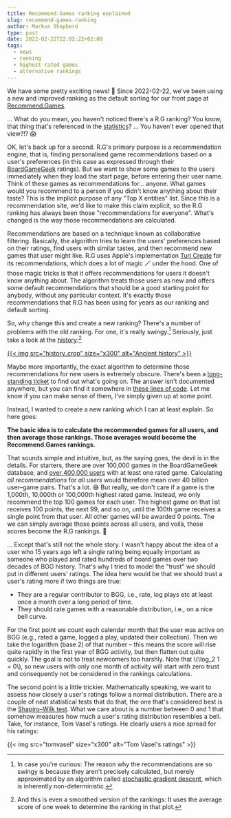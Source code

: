 ```yaml
---
title: Recommend.Games ranking explained
slug: recommend-games-ranking
author: Markus Shepherd
type: post
date: 2022-02-22T22:02:22+02:00
tags:
  - news
  - ranking
  - highest rated games
  - alternative rankings
---
```


We have some pretty exciting news! 🤩 Since 2022-02-22, we've been using a new and improved ranking as the default sorting for our front page at [Recommend.Games](https://recommend.games/).

… What do you mean, you haven't noticed there's a R.G ranking? You know, that thing that's referenced in the [statistics](https://recommend.games/#/stats)? … You haven't ever opened that view?!? 😱

OK, let's back up for a second. R.G's primary purpose is a recommendation engine, that is, finding personalised game recommendations based on a user's preferences (in this case as expressed through their [BoardGameGeek](https://boardgamegeek.com/) ratings). But we want to show some games to the users immediately when they load the start page, before entering their user name. Think of these games as recommendations for… anyone. What games would you recommend to a person if you didn't know anything about their taste? This is the implicit purpose of any "Top X entities" list. Since this is a recommendation site, we'd like to make this claim explicit, so the R.G ranking has always been those "recommendations for everyone". What's changed is the way those recommendations are calculated.

Recommendations are based on a technique known as collaborative filtering. Basically, the algorithm tries to learn the users' preferences based on their ratings, find users with similar tastes, and then recommend new games that user might like. R.G uses Apple's implementation [Turi Create](https://github.com/apple/turicreate) for its recommendations, which does a lot of magic 🪄 under the hood. One of those magic tricks is that it offers recommendations for users it doesn't know anything about. The algorithm treats those users as new and offers some default recommendations that should be a good starting point for anybody, without any particular context. It's exactly those recommendations that R.G has been using for years as our ranking and default sorting.

So, why change this and create a new ranking? There's a number of problems with the old ranking. For one, it's really swingy.[^stochastic] Seriously, just take a look at the [history](https://recommend.games/#/history/fac):[^smoothed]

[{{< img src="history_crop" size="x300" alt="Ancient history" >}}](history_full.png)

Maybe more importantly, the exact algorithm to determine those recommendations for new users is extremely obscure. There's been a [long-standing ticket](https://gitlab.com/recommend.games/board-game-recommender/-/issues/38) to find out what's going on. The answer isn't documented anywhere, but you can find it somewhere in [these lines of code](https://github.com/apple/turicreate/blob/30eced4508bf86c4c59a1fef96bd0b23363db283/src/toolkits/recsys/models/itemcf.cpp#L194). Let me know if you can make sense of them, I've simply given up at some point.

Instead, I wanted to create a new ranking which I can at least explain. So here goes:

**The basic idea is to calculate the recommended games for all users, and then average those rankings. Those averages would become the Recommend.Games rankings.**

That sounds simple and intuitive, but, as the saying goes, the devil is in the details. For starters, there are over 100,000 games in the BoardGameGeek database, and [over 400,000 users](https://twitter.com/recommend_games/status/1498184269402980355) with at least one rated game. Calculating *all recommendations* for *all users* would therefore mean over 40 billion user–game pairs. That's a lot. 😅 But really, we don't care if a game is the 1,000th, 10,000th or 100,000th highest rated game. Instead, we only recommend the top 100 games for each user. The highest game on that list receives 100 points, the next 99, and so on, until the 100th game receives a single point from that user. All other games will be awarded 0 points. The we can simply average those points across all users, and voilà, those scores become the R.G rankings. 🤩

… Except that's still not the whole story. I wasn't happy about the idea of a user who 15 years ago left a single rating being equally important as someone who played and rated hundreds of board games over two decades of BGG history. That's why I tried to model the "trust" we should put in different users' ratings. The idea here would be that we should trust a user's rating more if two things are true:

* They are a regular contributor to BGG, i.e., rate, log plays etc at least once a month over a long period of time.
* They should rate games with a reasonable distribution, i.e., on a nice bell curve.

For the first point we count each calendar month that the user was active on BGG (e.g., rated a game, logged a play, updated their collection). Then we take the logarithm (base 2) of that number – this means the score will rise quite rapidly in the first year of BGG activity, but then flatten out quite quickly. The goal is not to treat newcomers too harshly. Note that \\(\log_2 1 = 0\\), so new users with only one month of activity will start with zero trust and consequently not be considered in the rankings calculations.

The second point is a little trickier. Mathematically speaking, we want to assess how closely a user's ratings follow a normal distribution. There are a couple of neat statistical tests that do that, the one that's considered best is the [Shapiro–Wilk test](https://en.wikipedia.org/wiki/Shapiro%E2%80%93Wilk_test). What we care about is a number between 0 and 1 that somehow measures how much a user's rating distribution resembles a bell. Take, for instance, Tom Vasel's ratings. He clearly users a nice spread for his ratings:

{{< img src="tomvasel" size="x300" alt="Tom Vasel's ratings" >}}

[^stochastic]: In case you're curious: The reason why the recommendations are so swingy is because they aren't precisely calculated, but merely approximated by an algorithm called [stochastic gradient descent](https://recommend.games/#/faq#the-1-game-keeps-changing-cant-you-make-up-your-mind), which is inherently non-deterministic.
[^smoothed]: And this is even a smoothed version of the rankings: It uses the average score of one week to determine the ranking in that plot.
